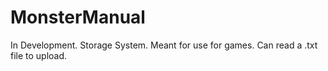 # MonsterManual
In Development. Storage System. Meant for use for games. Can read a .txt file to upload.
